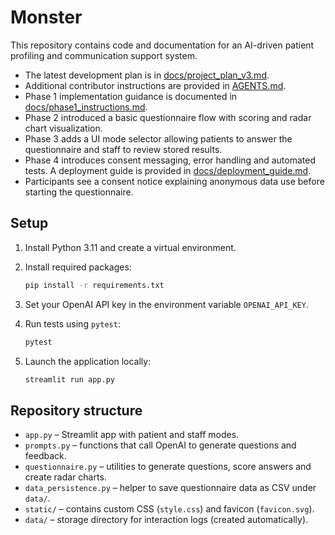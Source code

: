 # Monster

This repository contains code and documentation for an AI-driven patient profiling and communication support system.

- The latest development plan is in [docs/project_plan_v3.md](docs/project_plan_v3.md).
- Additional contributor instructions are provided in [AGENTS.md](AGENTS.md).
- Phase 1 implementation guidance is documented in [docs/phase1_instructions.md](docs/phase1_instructions.md).
- Phase 2 introduced a basic questionnaire flow with scoring and radar chart visualization.
- Phase 3 adds a UI mode selector allowing patients to answer the questionnaire and staff to review stored results.
- Phase 4 introduces consent messaging, error handling and automated tests. A
  deployment guide is provided in [docs/deployment_guide.md](docs/deployment_guide.md).
- Participants see a consent notice explaining anonymous data use before starting the questionnaire.

## Setup

1. Install Python 3.11 and create a virtual environment.
2. Install required packages:

   ```bash
   pip install -r requirements.txt
   ```
3. Set your OpenAI API key in the environment variable `OPENAI_API_KEY`.

4. Run tests using `pytest`:

   ```bash
   pytest
   ```

5. Launch the application locally:

   ```bash
   streamlit run app.py
   ```

## Repository structure

- `app.py` – Streamlit app with patient and staff modes.
- `prompts.py` – functions that call OpenAI to generate questions and feedback.
- `questionnaire.py` – utilities to generate questions, score answers and create radar charts.
- `data_persistence.py` – helper to save questionnaire data as CSV under `data/`.
- `static/` – contains custom CSS (`style.css`) and favicon (`favicon.svg`).
- `data/` – storage directory for interaction logs (created automatically).
